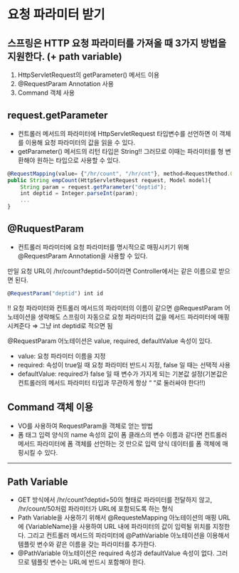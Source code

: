 # 요청 파라미터 받기

## 스프링은 HTTP 요청 파라미터를 가져올 때 3가지 방법을 지원한다. (+ path variable)

1. HttpServletRequest의 getParameter() 메서드 이용
2. @RequestParam Annotation 사용
3. Command 객체 사용

## request.getParameter

- 컨트롤러 메서드의 파라미터에 HttpServletRequest 타입변수를 선언하면 이 객체를 이용해 요청 파라미터의 값을 읽을 수 있다.
- getParameter() 메서드의 리턴 타입은 String!! 그러므로 이때는 파라미터를 형 변환해야 원하는 타입으로 사용할 수 있다.

```jsx
@RequestMapping(value= {"/hr/count", "/hr/cnt"}, method=RequestMethod.GET)
public String empCount(HttpServletRequest request, Model model){
	String param = request.getParameter("deptid");
	int deptid = Integer.parseInt(param);
	...
}
```

## @RuquestParam

- 컨트롤러 파라미터에 요청 파라미터를 명시적으로 매핑시키기 위해 @RequestParam Annotation을 사용할 수 있다.

만일 요청 URL이 /hr/count?deptid=50이라면 Controller에서는 같은 이름으로 받으면 된다.

```jsx
@RequestParam("deptid") int id
```

!! 요청 파라미터와 컨트롤러 메서드의 파라미터의 이름이 같으면 @RequestParam 어노테이션을 생략해도 스프링이 자동으로 요청 파라미터의 값을 메서드 파라미터에 매핑시켜준다 ⇒ 그냥 int deptid로 적으면 됨

@RequestParam 어노테이션은 value, required, defaultValue 속성이 있다.

- value: 요청 파라미터 이름을 지정
- required: 속성이 true일 때 요청 파라미터 반드시 지정, false 일 때는 선택적 사용
- defaultValue: required가 false 일 때 변수가 가지게 되는 기본값 설정(기본값은 컨트롤러의 메서드 파라미터 타입과 무관하게 항상 “ “로 둘러싸야 한다!!)

## Command 객체 이용

- VO를 사용하여 RequestParam을 객체로 얻는 방법
- 폼 태그 입력 양식의 name 속성의 값이 폼 클래스의 변수 이름과 같다면 컨트롤러 메서드 파라미터에 폼 객체를 선언하는 것 만으로 입력 양식 데이터를 폼 객체에 매핑시킬 수 있다.

------

## Path Variable

- GET 방식에서 /hr/count?deptid=50의 형태로 파라미터를 전달하지 않고, /hr/count/50처럼 파라미터가 URL에 포함되도록 하는 형식
- Path Variable을 사용하기 위해서 @RequesteMapping 아노테이션의 매핑 URL에 {VariableName}을 사용하여 URL 내에 파라미터의 값이 입력될 위치를 지정한다. 그리고 컨트롤러 메서드의 파라미터에 @PathVariable 아노테이션을 이용해서 템플릿 변수와 같은 이름을 갖는 파라미터를 추가한다.
- @PathVariable 아노테이션은 required 속성과 defaultValue 속성이 없다. 그러므로 템플릿 변수는 URL에 반드시 포함해야 한다.